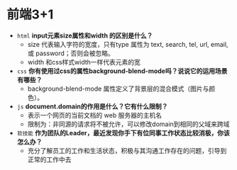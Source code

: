 # 前端3+1
- `html` **input元素size属性和width 的区别是什么？**
    - size 代表输入字符的宽度，只有type 属性为 text, search, tel, url, email,或 password；否则会被忽略。
    - width 和css样式width一样代表元素的宽
- `css` **你有使用过css的属性background-blend-mode吗？说说它的运用场景有哪些？**
    - background-blend-mode 属性定义了背景层的混合模式（图片与颜色）。
- `js` **document.domain的作用是什么？它有什么限制？**
    - 表示一个网页的当前文档的 web 服务器的主机名
    - 限制为：非同源的请求将不被允许，可以修改domain到相同的父域来跨域
- `软技能` **作为团队的Leader，最近发现你手下有位同事工作状态比较消极，你该怎么办？**
    - 充分了解员工的工作和生活状态，积极与其沟通工作存在的问题，引导到正常的工作中去